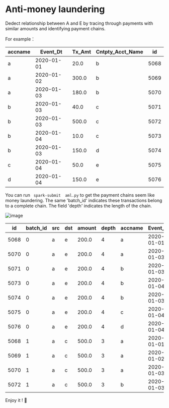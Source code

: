 # Anti-money laundering

Dedect relationship between A and E by tracing through payments with similar amounts and identifying payment chains.

For example：
 
|accname|  Event_Dt|Tx_Amt|Cntpty_Acct_Name|  id|
 | ------- | ---------- | ------ | -------------- | ----- |
|      a|2020-01-01|  20.0|               b|5068|
|      a|2020-01-02| 300.0|               b|5069|
|      a|2020-01-03| 180.0|               b|5070| 
|      b|2020-01-03|  40.0|               c|5071|  
|      b|2020-01-03| 500.0|               c|5072| 
|      b|2020-01-04|  10.0|               c|5073|
|      b|2020-01-03| 150.0|               d|5074|
|      c|2020-01-04|  50.0|               e|5075|
|      d|2020-01-04| 150.0|               e|5076|

You can run
` spark-submit  aml.py`
to get the payment chains seem like money laundering. The same 'batch_id' indicates these transactions belong to a complete chain. The field 'depth' indicates the length of the chain. 

![image](https://user-images.githubusercontent.com/24219258/148644725-afb26de1-160e-4589-a035-3046a632b098.png)

 |id|batch_id|src|dst|amount|depth|accname|  Event_Dt|Tx_Amt|Cntpty_Acct_Name|
 | ---- | -------- | --- | --- | ---- | ----- | ------ | ----- | ----- | ---- |
|5068|       0|  a|  e|     200.0|     4|      a|2020-01-01|  20.0|               b|
|5070|       0|  a|  e|     200.0|     4|      a|2020-01-03| 180.0|               b|
|5071|       0|  a|  e|     200.0|     4|      b|2020-01-03|  40.0|               c|
|5073|       0|  a|  e|     200.0|     4|      b|2020-01-04|  10.0|               c|
|5074|       0|  a|  e|     200.0|     4|      b|2020-01-03| 150.0|               d|
|5075|       0|  a|  e|     200.0|     4|      c|2020-01-04|  50.0|               e|
|5076|       0|  a|  e|     200.0|     4|      d|2020-01-04| 150.0|               e|
|5068|       1|  a|  c|     500.0|     3|      a|2020-01-01|  20.0|               b|
|5069|       1|  a|  c|     500.0|     3|      a|2020-01-02| 300.0|               b|
|5070|       1|  a|  c|     500.0|     3|      a|2020-01-03| 180.0|               b|
|5072|       1|  a|  c|     500.0|     3|      b|2020-01-03| 500.0|               c|

Enjoy it ! 🤗
